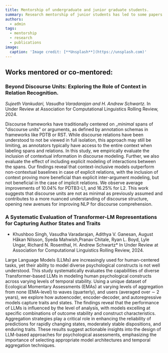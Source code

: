 ```yaml
---
title: Mentorship of undergraduate and junior graduate students.
summary: Research mentorship of junior students has led to some papers under review at prestigious venues like ACL.
authors:
  - admin
tags:
  - mentorship
  - research
  - publications
image:
  caption: 'Image credit: [**Unsplash**](https://unsplash.com)'
---
```



## Works mentored or co-mentored:

### Beyond Discourse Units: Exploring the Role of Context in Relation Recognition. 
*Sujeeth Vankudari, Vasudha Varadarajan and H. Andrew Schwartz.*
In Under Review at Association for Computational Linguistics Rolling Review, 2024.

Discourse frameworks have traditionally centered on __minimal_ spans of "discourse units" or arguments, as defined by annotation schemas in frameworks like PDTB or RST. While discourse relations have been understood to not be viewed in full isolation, this approach may still be limiting, as annotators typically have access to the entire context when labeling spans and relations. In this study, we empirically evaluate the inclusion of contextual information in discourse modeling. Further, we also evaluate the effect of including explicit modeling of interactions between the spans. Our findings reveal that context-inclusive models outperform non-contextual baselines in case of explicit relations, with the inclusion of context proving more beneficial than explicit inter-argument modeling, but not beneficial in the case of implicit relations. We observe average improvements of 10.04% for PDTB3-L1, and 16.25% for L2. 
This work suggests that discourse units are not as minimal as previously assumed and contributes to a more nuanced understanding of discourse structure, opening new avenues for improving NLP for discourse comprehension.

### A Systematic Evaluation of Transformer-LM Representations for Capturing Author States and Traits 
* Khushboo Singh, Vasudha Varadarajan, Adithya V. Ganesan, August Håkan Nilsson, Syeda Mahwish,Pranav Chitale, Ryan L. Boyd, Lyle Ungar, Richard N. Rosenthal, H. Andrew Schwartz*
In Under Review at Association for Computational Linguistics Rolling Review, 2024.

Large Language Models (LLMs) are increasingly used for human-centered tasks, yet their ability to model diverse psychological constructs is not well understood. This study systematically evaluates the capabilities of diverse Transformer-based LLMs in modeling human psychological constructs across varying levels of temporal stability. Using a unique dataset of Ecological Momentary Assessments (EMAs) at varying levels of aggregation from none (EMA-level) to waves (quarterly), and users (averaged over ∼ 2 years), we explore how autoencoder, encoder-decoder, and autoregressive models capture traits and states. The findings reveal that the performance of LLMs is influenced by the level of analysis, with models excelling at specific combinations of outcome stability and construct characteristics. Aggregation strategies play a critical role in enhancing the reliability of predictions for rapidly changing states, moderately stable dispositions, and enduring traits. These results suggest actionable insights into the design of LLM-based approaches for psychological assessments, emphasizing the importance of selecting appropriate model architectures and temporal aggregation techniques.


